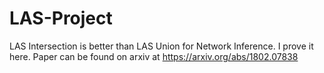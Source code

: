 # LAS-Project
LAS Intersection is better than LAS Union for Network Inference. I prove it here. Paper can be found on arxiv at
https://arxiv.org/abs/1802.07838
